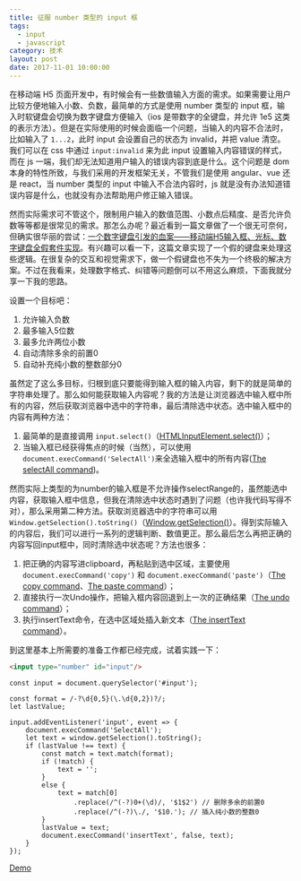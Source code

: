 ```yaml
---
title: 征服 number 类型的 input 框
tags:
  - input
  - javascript
category: 技术
layout: post
date: 2017-11-01 10:00:00
---
```


在移动端 H5 页面开发中，有时候会有一些数值输入方面的需求。如果需要让用户比较方便地输入小数、负数，最简单的方式是使用 number 类型的 input 框，输入时软键盘会切换为数字键盘方便输入（ios 是带数字的全键盘，并允许 1e5 这类的表示方法）。但是在实际使用的时候会面临一个问题，当输入的内容不合法时，比如输入了 `1...2`，此时 input 会设置自己的状态为 invalid，并把 value 清空。我们可以在 css 中通过 `input:invalid` 来为此 input 设置输入内容错误的样式，而在 js 一端，我们却无法知道用户输入的错误内容到底是什么。这个问题是 dom 本身的特性所致，与我们采用的开发框架无关，不管我们是使用 angular、vue 还是 react，当 number 类型的 input 中输入不合法内容时，js 就是没有办法知道错误内容是什么，也就没有办法帮助用户修正输入错误。

然而实际需求可不管这个，限制用户输入的数值范围、小数点后精度、是否允许负数等等都是很常见的需求。那怎么办呢？最近看到一篇文章做了一个很无可奈何，但确实很华丽的尝试：[一个数字键盘引发的血案——移动端H5输入框、光标、数字键盘全假套件实现](https://zhuanlan.zhihu.com/p/30360629)。有兴趣可以看一下，这篇文章实现了一个假的键盘来处理这些逻辑。在很复杂的交互和视觉需求下，做一个假键盘也不失为一个终极的解决方案。不过在我看来，处理数字格式、纠错等问题倒可以不用这么麻烦，下面我就分享一下我的思路。

设置一个目标吧：
1. 允许输入负数
2. 最多输入5位数
3. 最多允许两位小数
4. 自动清除多余的前置0
5. 自动补充纯小数的整数部分0

虽然定了这么多目标，归根到底只要能得到输入框的输入内容，剩下的就是简单的字符串处理了。那么如何能获取输入内容呢？我的方法是让浏览器选中输入框中所有的内容，然后获取浏览器中选中的字符串，最后清除选中状态。选中输入框中的内容有两种方法：
1. 最简单的是直接调用 `input.select()`（[HTMLInputElement.select()](https://developer.mozilla.org/en-US/docs/Web/API/HTMLInputElement/select)）；
2. 当输入框已经获得焦点的时候（当然），可以使用 `document.execCommand('SelectAll')`来全选输入框中的所有内容([The selectAll command](https://w3c.github.io/editing/execCommand.html#the-selectall-command))。

然而实际上类型的为number的输入框是不允许操作selectRange的，虽然能选中内容，获取输入框中信息，但我在清除选中状态时遇到了问题（也许我代码写得不对），那么采用第二种方法。获取浏览器选中的字符串可以用 `Window.getSelection().toString()`（[Window.getSelection()](https://developer.mozilla.org/en-US/docs/Web/API/Window/getSelection)）。得到实际输入的内容后，我们可以进行一系列的逻辑判断、数值更正。那么最后怎么再把正确的内容写回input框中，同时清除选中状态呢？方法也很多：

1. 把正确的内容写进clipboard，再粘贴到选中区域，主要使用 `document.execCommand('copy')` 和 `document.execCommand('paste')`（[The copy command](https://w3c.github.io/editing/execCommand.html#the-copy-command)、[The paste command](https://w3c.github.io/editing/execCommand.html#the-paste-command)）；
2. 直接执行一次Undo操作，把输入框内容回退到上一次的正确结果（[The undo command](https://w3c.github.io/editing/execCommand.html#the-undo-command)）；
3. 执行insertText命令，在选中区域处插入新文本（[The insertText command](https://w3c.github.io/editing/execCommand.html#the-inserttext-command)）。

到这里基本上所需要的准备工作都已经完成，试着实践一下：

```html
<input type="number" id="input"/>
```

```javascript{7,20}
const input = document.querySelector('#input');

const format = /-?\d{0,5}(\.\d{0,2})?/;
let lastValue;

input.addEventListener('input', event => {
    document.execCommand('SelectAll');
    let text = window.getSelection().toString();
    if (lastValue !== text) {
        const match = text.match(format);
        if (!match) {
            text = '';
        }
        else {
            text = match[0]
                .replace(/^(-?)0+(\d)/, '$1$2') // 删除多余的前置0
                .replace(/^(-?)\./, '$10.'); // 插入纯小数的整数0
        }
        lastValue = text;
        document.execCommand('insertText', false, text);
    }
});
```

[Demo](https://jsbin.com/deqonurilu/edit?html,js,output)
